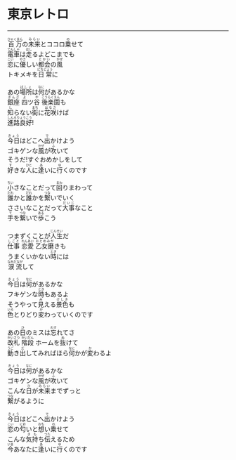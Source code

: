 # 東京レトロ
---
<lyric>
<ruby>百万<rt>ひゃくまん</rt></ruby>の<ruby>未来<rt>みらい</rt></ruby>とココロ<ruby>乗<rt>の</rt></ruby>せて<br/>
<ruby>電車<rt>でんしゃ</rt></ruby>は<ruby>走<rt>はし</rt></ruby>るよどこまでも<br/>
<ruby>恋<rt>こい</rt></ruby>に<ruby>優<rt>やさ</rt></ruby>しい<ruby>都会<rt>とかい</rt></ruby>の<ruby>風<rt>かぜ</rt></ruby><br/>
トキメキを<ruby>日常<rt>にちじょう</rt></ruby>に<br/>
<br/>
あの<ruby>場所<rt>ばしょ</rt></ruby>は<ruby>何<rt>なに</rt></ruby>があるかな<br/>
<ruby>銀座<rt>ぎんざ</rt></ruby> <ruby>四<rt>よ</rt></ruby>ツ<ruby>谷<rt>や</rt></ruby> <ruby>後楽園<rt>こうらくえん</rt></ruby>も<br/>
<ruby>知<rt>し</rt></ruby>らない<ruby>街<rt>まち</rt></ruby>に<ruby>花咲<rt>はなさ</rt></ruby>けば<br/>
<ruby>進路良好<rt>しんろりょうこう</rt></ruby>!<br/>
<br/>
<ruby>今日<rt>きょう</rt></ruby>はどこへ<ruby>出<rt>で</rt></ruby>かけよう<br/>
ゴキゲンな<ruby>風<rt>かぜ</rt></ruby>が<ruby>吹<rt>ふ</rt></ruby>いて<br/>
そうだ!すぐおめかしをして<br/>
<ruby>好<rt>す</rt></ruby>きな<ruby>人<rt>ひと</rt></ruby>に<ruby>逢<rt>あ</rt></ruby>いに<ruby>行<rt>ゆ</rt></ruby>くのです<br/>
<br/>
<ruby>小<rt>ちい</rt></ruby>さなことだって<ruby>回<rt>まわ</rt></ruby>りまわって<br/>
<ruby>誰<rt>だれ</rt></ruby>かと<ruby>誰<rt>だれ</rt></ruby>かを<ruby>繋<rt>つな</rt></ruby>いでいく<br/>
ささいなことだって<ruby>大事<rt>だいじ</rt></ruby>なこと<br/>
<ruby>手<rt>て</rt></ruby>を<ruby>繋<rt>つな</rt></ruby>いで<ruby>歩<rt>ある</rt></ruby>こう<br/>
<br/>
つまずくことが<ruby>人生<rt>じんせい</rt></ruby>だ<br/>
<ruby>仕事<rt>しごと</rt></ruby> <ruby>恋愛<rt>れんあい</rt></ruby> <ruby>乙女磨<rt>おとめみが</rt></ruby>きも<br/>
うまくいかない<ruby>時<rt>とき</rt></ruby>には<br/>
<ruby>涙流<rt>なみだなが</rt></ruby>して<br/>
<br/>
<ruby>今日<rt>きょう</rt></ruby>は<ruby>何<rt>なに</rt></ruby>があるかな<br/>
フキゲンな<ruby>時<rt>とき</rt></ruby>もあるよ<br/>
そうやって<ruby>見<rt>み</rt></ruby>える<ruby>景色<rt>けしき</rt></ruby>も<br/>
<ruby>色<rt>いろ</rt></ruby>とりどり<ruby>変<rt>か</rt></ruby>わっていくのです<br/>
<br/>
あの<ruby>日<rt>ひ</rt></ruby>のミスは<ruby>忘<rt>わす</rt></ruby>れてさ<br/>
<ruby>改札<rt>かいさつ</rt></ruby> <ruby>階段<rt>かいだん</rt></ruby> ホームを<ruby>抜<rt>ぬ</rt></ruby>けて<br/>
<ruby>動<rt>うご</rt></ruby>き<ruby>出<rt>だ</rt></ruby>してみればほら<ruby>何<rt>なに</rt></ruby>かが<ruby>変<rt>か</rt></ruby>わるよ<br/>
<br/>
<ruby>今日<rt>きょう</rt></ruby>は<ruby>何<rt>なに</rt></ruby>があるかな<br/>
ゴキゲンな<ruby>風<rt>かぜ</rt></ruby>が<ruby>吹<rt>ふ</rt></ruby>いて<br/>
こんな<ruby>日<rt>ひ</rt></ruby>が<ruby>未来<rt>みらい</rt></ruby>までずっと<br/>
<ruby>繋<rt>つな</rt></ruby>がるように<br/>
<br/>
<ruby>今日<rt>きょう</rt></ruby>はどこへ<ruby>出<rt>で</rt></ruby>かけよう<br/>
<ruby>恋<rt>こい</rt></ruby>の<ruby>匂<rt>にお</rt></ruby>いと<ruby>想<rt>おも</rt></ruby>い<ruby>乗<rt>の</rt></ruby>せて<br/>
こんな<ruby>気持<rt>きも</rt></ruby>ち<ruby>伝<rt>つた</rt></ruby>えるため<br/>
<ruby>今<rt>いま</rt></ruby>あなたに<ruby>逢<rt>あ</rt></ruby>いに<ruby>行<rt>ゆ</rt></ruby>くのです<br/>
</lyric>

